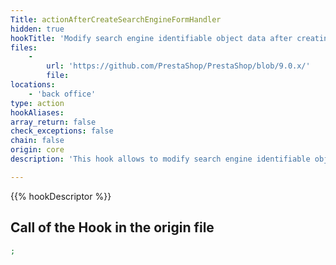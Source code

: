 ```yaml
---
Title: actionAfterCreateSearchEngineFormHandler
hidden: true
hookTitle: 'Modify search engine identifiable object data after creating it'
files:
    -
        url: 'https://github.com/PrestaShop/PrestaShop/blob/9.0.x/'
        file: 
locations:
    - 'back office'
type: action
hookAliases: 
array_return: false
check_exceptions: false
chain: false
origin: core
description: 'This hook allows to modify search engine identifiable object forms data after it was created'

---
```


{{% hookDescriptor %}}

## Call of the Hook in the origin file

```php
;
```
